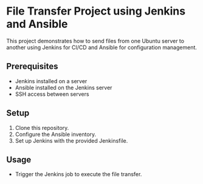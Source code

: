 # File Transfer Project using Jenkins and Ansible

This project demonstrates how to send files from one Ubuntu server to another using Jenkins for CI/CD and Ansible for configuration management.

## Prerequisites
- Jenkins installed on a server
- Ansible installed on the Jenkins server
- SSH access between servers

## Setup
1. Clone this repository.
2. Configure the Ansible inventory.
3. Set up Jenkins with the provided Jenkinsfile.

## Usage
- Trigger the Jenkins job to execute the file transfer.
